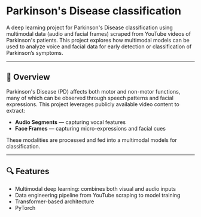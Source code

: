
# Parkinson's Disease classification 

A deep learning project for Parkinson's Disease classification using multimodal data (audio and facial frames) scraped from YouTube videos of Parkinson's patients. This project explores how multimodal models can be used to analyze voice and facial data for early detection or classification of Parkinson’s symptoms.

---

## 🧠 Overview

Parkinson's Disease (PD) affects both motor and non-motor functions, many of which can be observed through speech patterns and facial expressions. This project leverages publicly available video content to extract:

- **Audio Segments** — capturing vocal features
- **Face Frames** — capturing micro-expressions and facial cues

These modalities are processed and fed into a multimodal  models for classification.

---

## 🔍 Features

- Multimodal deep learning: combines both visual and audio inputs
- Data engineering pipeline from YouTube scraping to model training
- Transformer-based architecture
- PyTorch 



